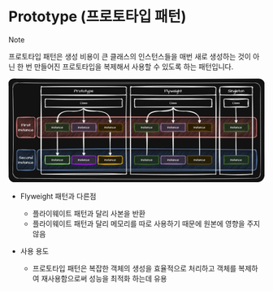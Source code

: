 # Prototype (프로토타입 패턴)
> [!NOTE]
> 프로토타입 패턴은 생성 비용이 큰 클래스의 인스턴스들을 매번 새로 생성하는 것이 아닌 한 번 만들어진 프로토타입을 복제해서 사용할 수 있도록 하는 패턴입니다.

<p align="center">
  <img src="../../../../../img/creation/prototype.png">
</p>

- Flyweight 패턴과 다른점
  - 플라이웨이트 패턴과 달리 사본을 반환
  - 플라이웨이트 패턴과 달리 메모리를 따로 사용하기 때문에 원본에 영향을 주지 않음

- 사용 용도
  - 프로토타입 패턴은 복잡한 객체의 생성을 효율적으로 처리하고 객체를 복제하여 재사용함으로써 성능을 최적화 하는데 유용